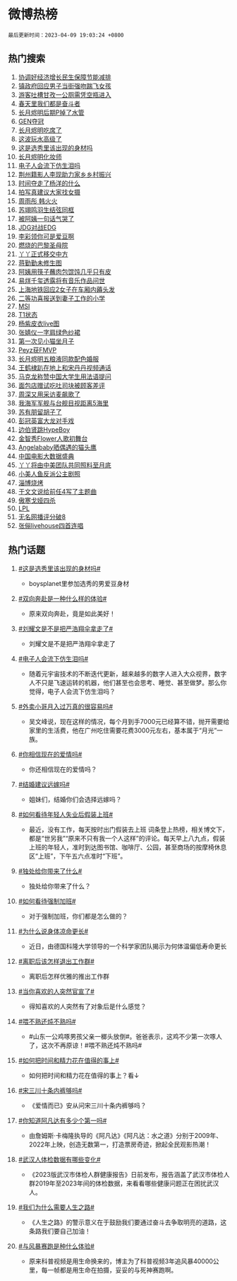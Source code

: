 # 微博热榜

`最后更新时间：2023-04-09 19:03:24 +0800`

## 热门搜索

1. [协调好经济增长民生保障节能减排](https://m.weibo.cn/search?containerid=100103type%3D1%26t%3D10%26q%3D%23%E5%8D%8F%E8%B0%83%E5%A5%BD%E7%BB%8F%E6%B5%8E%E5%A2%9E%E9%95%BF%E6%B0%91%E7%94%9F%E4%BF%9D%E9%9A%9C%E8%8A%82%E8%83%BD%E5%87%8F%E6%8E%92%23&stream_entry_id=51&isnewpage=1&extparam=seat%3D1%26cate%3D10103%26pos%3D0%26filter_type%3Drealtimehot%26stream_entry_id%3D51%26c_type%3D51%26dgr%3D0%26display_time%3D1681038203%26pre_seqid%3D1681038203336913081184&luicode=10000011&lfid=106003type%253D25%2526t%253D3%2526disable_hot%253D1%2526filter_type%253Drealtimehot)
1. [镇政府回应男子当街强吻踹飞女孩](https://m.weibo.cn/search?containerid=100103type%3D1%26t%3D10%26q%3D%23%E9%95%87%E6%94%BF%E5%BA%9C%E5%9B%9E%E5%BA%94%E7%94%B7%E5%AD%90%E5%BD%93%E8%A1%97%E5%BC%BA%E5%90%BB%E8%B8%B9%E9%A3%9E%E5%A5%B3%E5%AD%A9%23&stream_entry_id=31&isnewpage=1&extparam=seat%3D1%26stream_entry_id%3D31%26filter_type%3Drealtimehot%26lcate%3D5001%26c_type%3D31%26cate%3D5001%26pos%3D0%26q%3D%2523%25E9%2595%2587%25E6%2594%25BF%25E5%25BA%259C%25E5%259B%259E%25E5%25BA%2594%25E7%2594%25B7%25E5%25AD%2590%25E5%25BD%2593%25E8%25A1%2597%25E5%25BC%25BA%25E5%2590%25BB%25E8%25B8%25B9%25E9%25A3%259E%25E5%25A5%25B3%25E5%25AD%25A9%2523%26band_rank%3D1%26realpos%3D1%26dgr%3D0%26flag%3D1%26display_time%3D1681038203%26pre_seqid%3D1681038203336913081184&luicode=10000011&lfid=106003type%253D25%2526t%253D3%2526disable_hot%253D1%2526filter_type%253Drealtimehot)
1. [游客吐槽甘孜一公厕需凭空瓶进入](https://m.weibo.cn/search?containerid=100103type%3D1%26t%3D10%26q%3D%23%E6%B8%B8%E5%AE%A2%E5%90%90%E6%A7%BD%E7%94%98%E5%AD%9C%E4%B8%80%E5%85%AC%E5%8E%95%E9%9C%80%E5%87%AD%E7%A9%BA%E7%93%B6%E8%BF%9B%E5%85%A5%23&stream_entry_id=31&isnewpage=1&extparam=seat%3D1%26stream_entry_id%3D31%26filter_type%3Drealtimehot%26lcate%3D5001%26c_type%3D31%26cate%3D5001%26pos%3D1%26q%3D%2523%25E6%25B8%25B8%25E5%25AE%25A2%25E5%2590%2590%25E6%25A7%25BD%25E7%2594%2598%25E5%25AD%259C%25E4%25B8%2580%25E5%2585%25AC%25E5%258E%2595%25E9%259C%2580%25E5%2587%25AD%25E7%25A9%25BA%25E7%2593%25B6%25E8%25BF%259B%25E5%2585%25A5%2523%26band_rank%3D2%26realpos%3D2%26dgr%3D0%26flag%3D0%26display_time%3D1681038203%26pre_seqid%3D1681038203336913081184&luicode=10000011&lfid=106003type%253D25%2526t%253D3%2526disable_hot%253D1%2526filter_type%253Drealtimehot)
1. [春天里我们都是奋斗者](https://m.weibo.cn/search?containerid=100103type%3D1%26t%3D10%26q%3D%23%E6%98%A5%E5%A4%A9%E9%87%8C%E6%88%91%E4%BB%AC%E9%83%BD%E6%98%AF%E5%A5%8B%E6%96%97%E8%80%85%23&stream_entry_id=31&isnewpage=1&extparam=seat%3D1%26stream_entry_id%3D31%26filter_type%3Drealtimehot%26lcate%3D5001%26c_type%3D31%26cate%3D5001%26pos%3D2%26q%3D%2523%25E6%2598%25A5%25E5%25A4%25A9%25E9%2587%258C%25E6%2588%2591%25E4%25BB%25AC%25E9%2583%25BD%25E6%2598%25AF%25E5%25A5%258B%25E6%2596%2597%25E8%2580%2585%2523%26band_rank%3D3%26realpos%3D3%26dgr%3D0%26flag%3D0%26display_time%3D1681038203%26pre_seqid%3D1681038203336913081184&luicode=10000011&lfid=106003type%253D25%2526t%253D3%2526disable_hot%253D1%2526filter_type%253Drealtimehot)
1. [长月烬明后期P掉了水管](https://m.weibo.cn/search?containerid=100103type%3D1%26t%3D10%26q%3D%23%E9%95%BF%E6%9C%88%E7%83%AC%E6%98%8E%E5%90%8E%E6%9C%9FP%E6%8E%89%E4%BA%86%E6%B0%B4%E7%AE%A1%23&stream_entry_id=31&isnewpage=1&extparam=seat%3D1%26stream_entry_id%3D31%26filter_type%3Drealtimehot%26lcate%3D5001%26c_type%3D31%26cate%3D5001%26pos%3D3%26q%3D%2523%25E9%2595%25BF%25E6%259C%2588%25E7%2583%25AC%25E6%2598%258E%25E5%2590%258E%25E6%259C%259FP%25E6%258E%2589%25E4%25BA%2586%25E6%25B0%25B4%25E7%25AE%25A1%2523%26band_rank%3D4%26realpos%3D4%26dgr%3D0%26flag%3D0%26display_time%3D1681038203%26pre_seqid%3D1681038203336913081184&luicode=10000011&lfid=106003type%253D25%2526t%253D3%2526disable_hot%253D1%2526filter_type%253Drealtimehot)
1. [GEN夺冠](https://m.weibo.cn/search?containerid=100103type%3D1%26t%3D10%26q%3D%23GEN%E5%A4%BA%E5%86%A0%23&stream_entry_id=31&isnewpage=1&extparam=seat%3D1%26stream_entry_id%3D31%26filter_type%3Drealtimehot%26lcate%3D5001%26c_type%3D31%26cate%3D5001%26pos%3D4%26q%3D%2523GEN%25E5%25A4%25BA%25E5%2586%25A0%2523%26band_rank%3D5%26realpos%3D5%26dgr%3D0%26flag%3D1%26display_time%3D1681038203%26pre_seqid%3D1681038203336913081184&luicode=10000011&lfid=106003type%253D25%2526t%253D3%2526disable_hot%253D1%2526filter_type%253Drealtimehot)
1. [长月烬明吃席了](https://m.weibo.cn/search?containerid=100103type%3D1%26t%3D10%26q%3D%23%E9%95%BF%E6%9C%88%E7%83%AC%E6%98%8E%E5%90%83%E5%B8%AD%E4%BA%86%23&stream_entry_id=31&isnewpage=1&extparam=seat%3D1%26stream_entry_id%3D31%26filter_type%3Drealtimehot%26lcate%3D5001%26c_type%3D31%26cate%3D5001%26pos%3D5%26q%3D%2523%25E9%2595%25BF%25E6%259C%2588%25E7%2583%25AC%25E6%2598%258E%25E5%2590%2583%25E5%25B8%25AD%25E4%25BA%2586%2523%26band_rank%3D6%26realpos%3D6%26dgr%3D0%26flag%3D1%26display_time%3D1681038203%26pre_seqid%3D1681038203336913081184&luicode=10000011&lfid=106003type%253D25%2526t%253D3%2526disable_hot%253D1%2526filter_type%253Drealtimehot)
1. [这波玩水高级了](https://m.weibo.cn/search?containerid=100103type%3D1%26t%3D10%26q%3D%23%E8%BF%99%E6%B3%A2%E7%8E%A9%E6%B0%B4%E9%AB%98%E7%BA%A7%E4%BA%86%23&stream_entry_id=31&isnewpage=1&extparam=seat%3D1%26dgr%3D0%26stream_entry_id%3D31%26filter_type%3Drealtimehot%26lcate%3D5001%26c_type%3D31%26topic_ad%3D1%26cate%3D5001%26pos%3D6%26q%3D%2523%25E8%25BF%2599%25E6%25B3%25A2%25E7%258E%25A9%25E6%25B0%25B4%25E9%25AB%2598%25E7%25BA%25A7%25E4%25BA%2586%2523%26band_rank%3D7%26adid%3D185834%26display_time%3D1681038203%26pre_seqid%3D1681038203336913081184&luicode=10000011&lfid=106003type%253D25%2526t%253D3%2526disable_hot%253D1%2526filter_type%253Drealtimehot)
1. [这是选秀里该出现的身材吗](https://m.weibo.cn/search?containerid=100103type%3D1%26t%3D10%26q%3D%23%E8%BF%99%E6%98%AF%E9%80%89%E7%A7%80%E9%87%8C%E8%AF%A5%E5%87%BA%E7%8E%B0%E7%9A%84%E8%BA%AB%E6%9D%90%E5%90%97%23&stream_entry_id=31&isnewpage=1&extparam=seat%3D1%26stream_entry_id%3D31%26filter_type%3Drealtimehot%26lcate%3D5001%26c_type%3D31%26cate%3D5001%26pos%3D7%26q%3D%2523%25E8%25BF%2599%25E6%2598%25AF%25E9%2580%2589%25E7%25A7%2580%25E9%2587%258C%25E8%25AF%25A5%25E5%2587%25BA%25E7%258E%25B0%25E7%259A%2584%25E8%25BA%25AB%25E6%259D%2590%25E5%2590%2597%2523%26band_rank%3D7%26realpos%3D7%26dgr%3D0%26flag%3D0%26display_time%3D1681038203%26pre_seqid%3D1681038203336913081184&luicode=10000011&lfid=106003type%253D25%2526t%253D3%2526disable_hot%253D1%2526filter_type%253Drealtimehot)
1. [长月烬明化妆师](https://m.weibo.cn/search?containerid=100103type%3D1%26t%3D10%26q%3D%E9%95%BF%E6%9C%88%E7%83%AC%E6%98%8E%E5%8C%96%E5%A6%86%E5%B8%88&stream_entry_id=31&isnewpage=1&extparam=seat%3D1%26stream_entry_id%3D31%26filter_type%3Drealtimehot%26lcate%3D5001%26c_type%3D31%26cate%3D5001%26pos%3D8%26q%3D%25E9%2595%25BF%25E6%259C%2588%25E7%2583%25AC%25E6%2598%258E%25E5%258C%2596%25E5%25A6%2586%25E5%25B8%2588%26band_rank%3D8%26realpos%3D8%26dgr%3D0%26flag%3D0%26display_time%3D1681038203%26pre_seqid%3D1681038203336913081184&luicode=10000011&lfid=106003type%253D25%2526t%253D3%2526disable_hot%253D1%2526filter_type%253Drealtimehot)
1. [电子人会流下仿生泪吗](https://m.weibo.cn/search?containerid=100103type%3D1%26t%3D10%26q%3D%23%E7%94%B5%E5%AD%90%E4%BA%BA%E4%BC%9A%E6%B5%81%E4%B8%8B%E4%BB%BF%E7%94%9F%E6%B3%AA%E5%90%97%23&stream_entry_id=31&isnewpage=1&extparam=seat%3D1%26stream_entry_id%3D31%26filter_type%3Drealtimehot%26lcate%3D5001%26c_type%3D31%26cate%3D5001%26pos%3D9%26q%3D%2523%25E7%2594%25B5%25E5%25AD%2590%25E4%25BA%25BA%25E4%25BC%259A%25E6%25B5%2581%25E4%25B8%258B%25E4%25BB%25BF%25E7%2594%259F%25E6%25B3%25AA%25E5%2590%2597%2523%26band_rank%3D9%26realpos%3D9%26dgr%3D0%26flag%3D1%26display_time%3D1681038203%26pre_seqid%3D1681038203336913081184&luicode=10000011&lfid=106003type%253D25%2526t%253D3%2526disable_hot%253D1%2526filter_type%253Drealtimehot)
1. [荆州籍影人李现助力家乡乡村振兴](https://m.weibo.cn/search?containerid=100103type%3D1%26t%3D10%26q%3D%23%E8%8D%86%E5%B7%9E%E7%B1%8D%E5%BD%B1%E4%BA%BA%E6%9D%8E%E7%8E%B0%E5%8A%A9%E5%8A%9B%E5%AE%B6%E4%B9%A1%E4%B9%A1%E6%9D%91%E6%8C%AF%E5%85%B4%23&stream_entry_id=31&isnewpage=1&extparam=seat%3D1%26stream_entry_id%3D31%26filter_type%3Drealtimehot%26lcate%3D5001%26c_type%3D31%26cate%3D5001%26pos%3D10%26q%3D%2523%25E8%258D%2586%25E5%25B7%259E%25E7%25B1%258D%25E5%25BD%25B1%25E4%25BA%25BA%25E6%259D%258E%25E7%258E%25B0%25E5%258A%25A9%25E5%258A%259B%25E5%25AE%25B6%25E4%25B9%25A1%25E4%25B9%25A1%25E6%259D%2591%25E6%258C%25AF%25E5%2585%25B4%2523%26band_rank%3D10%26realpos%3D10%26dgr%3D0%26flag%3D1%26display_time%3D1681038203%26pre_seqid%3D1681038203336913081184&luicode=10000011&lfid=106003type%253D25%2526t%253D3%2526disable_hot%253D1%2526filter_type%253Drealtimehot)
1. [时间夺走了杨洋的什么](https://m.weibo.cn/search?containerid=100103type%3D1%26t%3D10%26q%3D%23%E6%97%B6%E9%97%B4%E5%A4%BA%E8%B5%B0%E4%BA%86%E6%9D%A8%E6%B4%8B%E7%9A%84%E4%BB%80%E4%B9%88%23&stream_entry_id=31&isnewpage=1&extparam=seat%3D1%26stream_entry_id%3D31%26filter_type%3Drealtimehot%26lcate%3D5001%26c_type%3D31%26cate%3D5001%26pos%3D11%26q%3D%2523%25E6%2597%25B6%25E9%2597%25B4%25E5%25A4%25BA%25E8%25B5%25B0%25E4%25BA%2586%25E6%259D%25A8%25E6%25B4%258B%25E7%259A%2584%25E4%25BB%2580%25E4%25B9%2588%2523%26band_rank%3D11%26realpos%3D11%26dgr%3D0%26flag%3D1%26display_time%3D1681038203%26pre_seqid%3D1681038203336913081184&luicode=10000011&lfid=106003type%253D25%2526t%253D3%2526disable_hot%253D1%2526filter_type%253Drealtimehot)
1. [拍写真建议大家找女摄](https://m.weibo.cn/search?containerid=100103type%3D1%26t%3D10%26q%3D%E6%8B%8D%E5%86%99%E7%9C%9F%E5%BB%BA%E8%AE%AE%E5%A4%A7%E5%AE%B6%E6%89%BE%E5%A5%B3%E6%91%84&stream_entry_id=31&isnewpage=1&extparam=seat%3D1%26stream_entry_id%3D31%26filter_type%3Drealtimehot%26lcate%3D5001%26c_type%3D31%26cate%3D5001%26pos%3D12%26q%3D%25E6%258B%258D%25E5%2586%2599%25E7%259C%259F%25E5%25BB%25BA%25E8%25AE%25AE%25E5%25A4%25A7%25E5%25AE%25B6%25E6%2589%25BE%25E5%25A5%25B3%25E6%2591%2584%26band_rank%3D12%26realpos%3D12%26dgr%3D0%26flag%3D0%26display_time%3D1681038203%26pre_seqid%3D1681038203336913081184&luicode=10000011&lfid=106003type%253D25%2526t%253D3%2526disable_hot%253D1%2526filter_type%253Drealtimehot)
1. [周雨彤 韩火火](https://m.weibo.cn/search?containerid=100103type%3D1%26t%3D10%26q%3D%E5%91%A8%E9%9B%A8%E5%BD%A4+%E9%9F%A9%E7%81%AB%E7%81%AB&stream_entry_id=31&isnewpage=1&extparam=seat%3D1%26stream_entry_id%3D31%26filter_type%3Drealtimehot%26lcate%3D5001%26c_type%3D31%26cate%3D5001%26pos%3D13%26q%3D%25E5%2591%25A8%25E9%259B%25A8%25E5%25BD%25A4%2520%25E9%259F%25A9%25E7%2581%25AB%25E7%2581%25AB%26band_rank%3D13%26realpos%3D13%26dgr%3D0%26flag%3D2%26display_time%3D1681038203%26pre_seqid%3D1681038203336913081184&luicode=10000011&lfid=106003type%253D25%2526t%253D3%2526disable_hot%253D1%2526filter_type%253Drealtimehot)
1. [苏翊鸣羽生结弦同框](https://m.weibo.cn/search?containerid=100103type%3D1%26t%3D10%26q%3D%23%E8%8B%8F%E7%BF%8A%E9%B8%A3%E7%BE%BD%E7%94%9F%E7%BB%93%E5%BC%A6%E5%90%8C%E6%A1%86%23&stream_entry_id=31&isnewpage=1&extparam=seat%3D1%26stream_entry_id%3D31%26filter_type%3Drealtimehot%26lcate%3D5001%26c_type%3D31%26cate%3D5001%26pos%3D14%26q%3D%2523%25E8%258B%258F%25E7%25BF%258A%25E9%25B8%25A3%25E7%25BE%25BD%25E7%2594%259F%25E7%25BB%2593%25E5%25BC%25A6%25E5%2590%258C%25E6%25A1%2586%2523%26band_rank%3D14%26realpos%3D14%26dgr%3D0%26flag%3D1%26display_time%3D1681038203%26pre_seqid%3D1681038203336913081184&luicode=10000011&lfid=106003type%253D25%2526t%253D3%2526disable_hot%253D1%2526filter_type%253Drealtimehot)
1. [被阿姨一句话气哭了](https://m.weibo.cn/search?containerid=100103type%3D1%26t%3D10%26q%3D%E8%A2%AB%E9%98%BF%E5%A7%A8%E4%B8%80%E5%8F%A5%E8%AF%9D%E6%B0%94%E5%93%AD%E4%BA%86&stream_entry_id=31&isnewpage=1&extparam=seat%3D1%26stream_entry_id%3D31%26filter_type%3Drealtimehot%26lcate%3D5001%26c_type%3D31%26cate%3D5001%26pos%3D15%26q%3D%25E8%25A2%25AB%25E9%2598%25BF%25E5%25A7%25A8%25E4%25B8%2580%25E5%258F%25A5%25E8%25AF%259D%25E6%25B0%2594%25E5%2593%25AD%25E4%25BA%2586%26band_rank%3D15%26realpos%3D15%26dgr%3D0%26flag%3D0%26display_time%3D1681038203%26pre_seqid%3D1681038203336913081184&luicode=10000011&lfid=106003type%253D25%2526t%253D3%2526disable_hot%253D1%2526filter_type%253Drealtimehot)
1. [JDG对战EDG](https://m.weibo.cn/search?containerid=100103type%3D1%26t%3D10%26q%3D%23JDG%E5%AF%B9%E6%88%98EDG%23&stream_entry_id=31&isnewpage=1&extparam=seat%3D1%26stream_entry_id%3D31%26filter_type%3Drealtimehot%26lcate%3D5001%26c_type%3D31%26cate%3D5001%26pos%3D16%26q%3D%2523JDG%25E5%25AF%25B9%25E6%2588%2598EDG%2523%26band_rank%3D16%26realpos%3D16%26dgr%3D0%26flag%3D1%26display_time%3D1681038203%26pre_seqid%3D1681038203336913081184&luicode=10000011&lfid=106003type%253D25%2526t%253D3%2526disable_hot%253D1%2526filter_type%253Drealtimehot)
1. [李彩领你可是爱豆啊](https://m.weibo.cn/search?containerid=100103type%3D1%26t%3D10%26q%3D%23%E6%9D%8E%E5%BD%A9%E9%A2%86%E4%BD%A0%E5%8F%AF%E6%98%AF%E7%88%B1%E8%B1%86%E5%95%8A%23&stream_entry_id=31&isnewpage=1&extparam=seat%3D1%26stream_entry_id%3D31%26filter_type%3Drealtimehot%26lcate%3D5001%26c_type%3D31%26cate%3D5001%26pos%3D17%26q%3D%2523%25E6%259D%258E%25E5%25BD%25A9%25E9%25A2%2586%25E4%25BD%25A0%25E5%258F%25AF%25E6%2598%25AF%25E7%2588%25B1%25E8%25B1%2586%25E5%2595%258A%2523%26band_rank%3D17%26realpos%3D17%26dgr%3D0%26flag%3D0%26display_time%3D1681038203%26pre_seqid%3D1681038203336913081184&luicode=10000011&lfid=106003type%253D25%2526t%253D3%2526disable_hot%253D1%2526filter_type%253Drealtimehot)
1. [燃烧的巴黎圣母院](https://m.weibo.cn/search?containerid=100103type%3D1%26t%3D10%26q%3D%E7%87%83%E7%83%A7%E7%9A%84%E5%B7%B4%E9%BB%8E%E5%9C%A3%E6%AF%8D%E9%99%A2&stream_entry_id=31&isnewpage=1&extparam=seat%3D1%26stream_entry_id%3D31%26filter_type%3Drealtimehot%26lcate%3D5001%26c_type%3D31%26cate%3D5001%26pos%3D18%26q%3D%25E7%2587%2583%25E7%2583%25A7%25E7%259A%2584%25E5%25B7%25B4%25E9%25BB%258E%25E5%259C%25A3%25E6%25AF%258D%25E9%2599%25A2%26band_rank%3D18%26realpos%3D18%26dgr%3D0%26flag%3D1%26display_time%3D1681038203%26pre_seqid%3D1681038203336913081184&luicode=10000011&lfid=106003type%253D25%2526t%253D3%2526disable_hot%253D1%2526filter_type%253Drealtimehot)
1. [丫丫正式移交中方](https://m.weibo.cn/search?containerid=100103type%3D1%26t%3D10%26q%3D%23%E4%B8%AB%E4%B8%AB%E6%AD%A3%E5%BC%8F%E7%A7%BB%E4%BA%A4%E4%B8%AD%E6%96%B9%23&stream_entry_id=31&isnewpage=1&extparam=seat%3D1%26stream_entry_id%3D31%26filter_type%3Drealtimehot%26lcate%3D5001%26c_type%3D31%26cate%3D5001%26pos%3D19%26q%3D%2523%25E4%25B8%25AB%25E4%25B8%25AB%25E6%25AD%25A3%25E5%25BC%258F%25E7%25A7%25BB%25E4%25BA%25A4%25E4%25B8%25AD%25E6%2596%25B9%2523%26band_rank%3D19%26realpos%3D19%26dgr%3D0%26flag%3D0%26display_time%3D1681038203%26pre_seqid%3D1681038203336913081184&luicode=10000011&lfid=106003type%253D25%2526t%253D3%2526disable_hot%253D1%2526filter_type%253Drealtimehot)
1. [蒋勤勤未修生图](https://m.weibo.cn/search?containerid=100103type%3D1%26t%3D10%26q%3D%23%E8%92%8B%E5%8B%A4%E5%8B%A4%E6%9C%AA%E4%BF%AE%E7%94%9F%E5%9B%BE%23&stream_entry_id=31&isnewpage=1&extparam=seat%3D1%26stream_entry_id%3D31%26filter_type%3Drealtimehot%26lcate%3D5001%26c_type%3D31%26cate%3D5001%26pos%3D20%26q%3D%2523%25E8%2592%258B%25E5%258B%25A4%25E5%258B%25A4%25E6%259C%25AA%25E4%25BF%25AE%25E7%2594%259F%25E5%259B%25BE%2523%26band_rank%3D20%26realpos%3D20%26dgr%3D0%26flag%3D0%26display_time%3D1681038203%26pre_seqid%3D1681038203336913081184&luicode=10000011&lfid=106003type%253D25%2526t%253D3%2526disable_hot%253D1%2526filter_type%253Drealtimehot)
1. [阿姨用筷子蘸肉包馄饨几乎只有皮](https://m.weibo.cn/search?containerid=100103type%3D1%26t%3D10%26q%3D%23%E9%98%BF%E5%A7%A8%E7%94%A8%E7%AD%B7%E5%AD%90%E8%98%B8%E8%82%89%E5%8C%85%E9%A6%84%E9%A5%A8%E5%87%A0%E4%B9%8E%E5%8F%AA%E6%9C%89%E7%9A%AE%23&stream_entry_id=31&isnewpage=1&extparam=seat%3D1%26stream_entry_id%3D31%26filter_type%3Drealtimehot%26lcate%3D5001%26c_type%3D31%26cate%3D5001%26pos%3D21%26q%3D%2523%25E9%2598%25BF%25E5%25A7%25A8%25E7%2594%25A8%25E7%25AD%25B7%25E5%25AD%2590%25E8%2598%25B8%25E8%2582%2589%25E5%258C%2585%25E9%25A6%2584%25E9%25A5%25A8%25E5%2587%25A0%25E4%25B9%258E%25E5%258F%25AA%25E6%259C%2589%25E7%259A%25AE%2523%26band_rank%3D21%26realpos%3D21%26dgr%3D0%26flag%3D1%26display_time%3D1681038203%26pre_seqid%3D1681038203336913081184&luicode=10000011&lfid=106003type%253D25%2526t%253D3%2526disable_hot%253D1%2526filter_type%253Drealtimehot)
1. [易烊千玺透露将有音乐作品问世](https://m.weibo.cn/search?containerid=100103type%3D1%26t%3D10%26q%3D%23%E6%98%93%E7%83%8A%E5%8D%83%E7%8E%BA%E9%80%8F%E9%9C%B2%E5%B0%86%E6%9C%89%E9%9F%B3%E4%B9%90%E4%BD%9C%E5%93%81%E9%97%AE%E4%B8%96%23&stream_entry_id=31&isnewpage=1&extparam=seat%3D1%26stream_entry_id%3D31%26filter_type%3Drealtimehot%26lcate%3D5001%26c_type%3D31%26cate%3D5001%26pos%3D22%26q%3D%2523%25E6%2598%2593%25E7%2583%258A%25E5%258D%2583%25E7%258E%25BA%25E9%2580%258F%25E9%259C%25B2%25E5%25B0%2586%25E6%259C%2589%25E9%259F%25B3%25E4%25B9%2590%25E4%25BD%259C%25E5%2593%2581%25E9%2597%25AE%25E4%25B8%2596%2523%26band_rank%3D22%26realpos%3D22%26dgr%3D0%26flag%3D1%26display_time%3D1681038203%26pre_seqid%3D1681038203336913081184&luicode=10000011&lfid=106003type%253D25%2526t%253D3%2526disable_hot%253D1%2526filter_type%253Drealtimehot)
1. [上海地铁回应2女子在车厢内薅头发](https://m.weibo.cn/search?containerid=100103type%3D1%26t%3D10%26q%3D%23%E4%B8%8A%E6%B5%B7%E5%9C%B0%E9%93%81%E5%9B%9E%E5%BA%942%E5%A5%B3%E5%AD%90%E5%9C%A8%E8%BD%A6%E5%8E%A2%E5%86%85%E8%96%85%E5%A4%B4%E5%8F%91%23&stream_entry_id=31&isnewpage=1&extparam=seat%3D1%26stream_entry_id%3D31%26filter_type%3Drealtimehot%26lcate%3D5001%26c_type%3D31%26cate%3D5001%26pos%3D23%26q%3D%2523%25E4%25B8%258A%25E6%25B5%25B7%25E5%259C%25B0%25E9%2593%2581%25E5%259B%259E%25E5%25BA%25942%25E5%25A5%25B3%25E5%25AD%2590%25E5%259C%25A8%25E8%25BD%25A6%25E5%258E%25A2%25E5%2586%2585%25E8%2596%2585%25E5%25A4%25B4%25E5%258F%2591%2523%26band_rank%3D23%26realpos%3D23%26dgr%3D0%26flag%3D1%26display_time%3D1681038203%26pre_seqid%3D1681038203336913081184&luicode=10000011&lfid=106003type%253D25%2526t%253D3%2526disable_hot%253D1%2526filter_type%253Drealtimehot)
1. [二等功喜报送到妻子工作的小学](https://m.weibo.cn/search?containerid=100103type%3D1%26t%3D10%26q%3D%23%E4%BA%8C%E7%AD%89%E5%8A%9F%E5%96%9C%E6%8A%A5%E9%80%81%E5%88%B0%E5%A6%BB%E5%AD%90%E5%B7%A5%E4%BD%9C%E7%9A%84%E5%B0%8F%E5%AD%A6%23&stream_entry_id=31&isnewpage=1&extparam=seat%3D1%26stream_entry_id%3D31%26filter_type%3Drealtimehot%26lcate%3D5001%26c_type%3D31%26cate%3D5001%26pos%3D24%26q%3D%2523%25E4%25BA%258C%25E7%25AD%2589%25E5%258A%259F%25E5%2596%259C%25E6%258A%25A5%25E9%2580%2581%25E5%2588%25B0%25E5%25A6%25BB%25E5%25AD%2590%25E5%25B7%25A5%25E4%25BD%259C%25E7%259A%2584%25E5%25B0%258F%25E5%25AD%25A6%2523%26band_rank%3D24%26realpos%3D24%26dgr%3D0%26flag%3D0%26display_time%3D1681038203%26pre_seqid%3D1681038203336913081184&luicode=10000011&lfid=106003type%253D25%2526t%253D3%2526disable_hot%253D1%2526filter_type%253Drealtimehot)
1. [MSI](https://m.weibo.cn/search?containerid=100103type%3D1%26t%3D10%26q%3DMSI&stream_entry_id=31&isnewpage=1&extparam=seat%3D1%26stream_entry_id%3D31%26filter_type%3Drealtimehot%26lcate%3D5001%26c_type%3D31%26cate%3D5001%26pos%3D25%26q%3DMSI%26band_rank%3D25%26realpos%3D25%26dgr%3D0%26flag%3D1%26display_time%3D1681038203%26pre_seqid%3D1681038203336913081184&luicode=10000011&lfid=106003type%253D25%2526t%253D3%2526disable_hot%253D1%2526filter_type%253Drealtimehot)
1. [T1状态](https://m.weibo.cn/search?containerid=100103type%3D1%26t%3D10%26q%3DT1%E7%8A%B6%E6%80%81&stream_entry_id=31&isnewpage=1&extparam=seat%3D1%26stream_entry_id%3D31%26filter_type%3Drealtimehot%26lcate%3D5001%26c_type%3D31%26cate%3D5001%26pos%3D26%26q%3DT1%25E7%258A%25B6%25E6%2580%2581%26band_rank%3D26%26realpos%3D26%26dgr%3D0%26flag%3D1%26display_time%3D1681038203%26pre_seqid%3D1681038203336913081184&luicode=10000011&lfid=106003type%253D25%2526t%253D3%2526disable_hot%253D1%2526filter_type%253Drealtimehot)
1. [杨紫皮衣live图](https://m.weibo.cn/search?containerid=100103type%3D1%26t%3D10%26q%3D%23%E6%9D%A8%E7%B4%AB%E7%9A%AE%E8%A1%A3live%E5%9B%BE%23&stream_entry_id=31&isnewpage=1&extparam=seat%3D1%26stream_entry_id%3D31%26filter_type%3Drealtimehot%26lcate%3D5001%26c_type%3D31%26cate%3D5001%26pos%3D27%26q%3D%2523%25E6%259D%25A8%25E7%25B4%25AB%25E7%259A%25AE%25E8%25A1%25A3live%25E5%259B%25BE%2523%26band_rank%3D27%26realpos%3D27%26dgr%3D0%26flag%3D1%26display_time%3D1681038203%26pre_seqid%3D1681038203336913081184&luicode=10000011&lfid=106003type%253D25%2526t%253D3%2526disable_hot%253D1%2526filter_type%253Drealtimehot)
1. [张婧仪一字肩绿色纱裙](https://m.weibo.cn/search?containerid=100103type%3D1%26t%3D10%26q%3D%23%E5%BC%A0%E5%A9%A7%E4%BB%AA%E4%B8%80%E5%AD%97%E8%82%A9%E7%BB%BF%E8%89%B2%E7%BA%B1%E8%A3%99%23&stream_entry_id=31&isnewpage=1&extparam=seat%3D1%26stream_entry_id%3D31%26filter_type%3Drealtimehot%26lcate%3D5001%26c_type%3D31%26cate%3D5001%26pos%3D28%26q%3D%2523%25E5%25BC%25A0%25E5%25A9%25A7%25E4%25BB%25AA%25E4%25B8%2580%25E5%25AD%2597%25E8%2582%25A9%25E7%25BB%25BF%25E8%2589%25B2%25E7%25BA%25B1%25E8%25A3%2599%2523%26band_rank%3D28%26realpos%3D28%26dgr%3D0%26flag%3D0%26display_time%3D1681038203%26pre_seqid%3D1681038203336913081184&luicode=10000011&lfid=106003type%253D25%2526t%253D3%2526disable_hot%253D1%2526filter_type%253Drealtimehot)
1. [第一次见小猫坐月子](https://m.weibo.cn/search?containerid=100103type%3D1%26t%3D10%26q%3D%23%E7%AC%AC%E4%B8%80%E6%AC%A1%E8%A7%81%E5%B0%8F%E7%8C%AB%E5%9D%90%E6%9C%88%E5%AD%90%23&stream_entry_id=31&isnewpage=1&extparam=seat%3D1%26stream_entry_id%3D31%26filter_type%3Drealtimehot%26lcate%3D5001%26c_type%3D31%26cate%3D5001%26pos%3D29%26q%3D%2523%25E7%25AC%25AC%25E4%25B8%2580%25E6%25AC%25A1%25E8%25A7%2581%25E5%25B0%258F%25E7%258C%25AB%25E5%259D%2590%25E6%259C%2588%25E5%25AD%2590%2523%26band_rank%3D29%26realpos%3D29%26dgr%3D0%26flag%3D0%26display_time%3D1681038203%26pre_seqid%3D1681038203336913081184&luicode=10000011&lfid=106003type%253D25%2526t%253D3%2526disable_hot%253D1%2526filter_type%253Drealtimehot)
1. [Peyz获FMVP](https://m.weibo.cn/search?containerid=100103type%3D1%26t%3D10%26q%3D%23Peyz%E8%8E%B7FMVP%23&stream_entry_id=31&isnewpage=1&extparam=seat%3D1%26stream_entry_id%3D31%26filter_type%3Drealtimehot%26lcate%3D5001%26c_type%3D31%26cate%3D5001%26pos%3D30%26q%3D%2523Peyz%25E8%258E%25B7FMVP%2523%26band_rank%3D30%26realpos%3D30%26dgr%3D0%26flag%3D1%26display_time%3D1681038203%26pre_seqid%3D1681038203336913081184&luicode=10000011&lfid=106003type%253D25%2526t%253D3%2526disable_hot%253D1%2526filter_type%253Drealtimehot)
1. [长月烬明五粮液同款配色婚服](https://m.weibo.cn/search?containerid=100103type%3D1%26t%3D10%26q%3D%23%E9%95%BF%E6%9C%88%E7%83%AC%E6%98%8E%E4%BA%94%E7%B2%AE%E6%B6%B2%E5%90%8C%E6%AC%BE%E9%85%8D%E8%89%B2%E5%A9%9A%E6%9C%8D%23&stream_entry_id=31&isnewpage=1&extparam=seat%3D1%26stream_entry_id%3D31%26filter_type%3Drealtimehot%26lcate%3D5001%26c_type%3D31%26cate%3D5001%26pos%3D31%26q%3D%2523%25E9%2595%25BF%25E6%259C%2588%25E7%2583%25AC%25E6%2598%258E%25E4%25BA%2594%25E7%25B2%25AE%25E6%25B6%25B2%25E5%2590%258C%25E6%25AC%25BE%25E9%2585%258D%25E8%2589%25B2%25E5%25A9%259A%25E6%259C%258D%2523%26band_rank%3D31%26realpos%3D31%26dgr%3D0%26flag%3D1%26display_time%3D1681038203%26pre_seqid%3D1681038203336913081184&luicode=10000011&lfid=106003type%253D25%2526t%253D3%2526disable_hot%253D1%2526filter_type%253Drealtimehot)
1. [王鹤棣趴在地上和宋丹丹视频通话](https://m.weibo.cn/search?containerid=100103type%3D1%26t%3D10%26q%3D%23%E7%8E%8B%E9%B9%A4%E6%A3%A3%E8%B6%B4%E5%9C%A8%E5%9C%B0%E4%B8%8A%E5%92%8C%E5%AE%8B%E4%B8%B9%E4%B8%B9%E8%A7%86%E9%A2%91%E9%80%9A%E8%AF%9D%23&stream_entry_id=31&isnewpage=1&extparam=seat%3D1%26stream_entry_id%3D31%26filter_type%3Drealtimehot%26lcate%3D5001%26c_type%3D31%26cate%3D5001%26pos%3D32%26q%3D%2523%25E7%258E%258B%25E9%25B9%25A4%25E6%25A3%25A3%25E8%25B6%25B4%25E5%259C%25A8%25E5%259C%25B0%25E4%25B8%258A%25E5%2592%258C%25E5%25AE%258B%25E4%25B8%25B9%25E4%25B8%25B9%25E8%25A7%2586%25E9%25A2%2591%25E9%2580%259A%25E8%25AF%259D%2523%26band_rank%3D32%26realpos%3D32%26dgr%3D0%26flag%3D1%26display_time%3D1681038203%26pre_seqid%3D1681038203336913081184&luicode=10000011&lfid=106003type%253D25%2526t%253D3%2526disable_hot%253D1%2526filter_type%253Drealtimehot)
1. [马克龙称赞中国大学生用法语提问](https://m.weibo.cn/search?containerid=100103type%3D1%26t%3D10%26q%3D%23%E9%A9%AC%E5%85%8B%E9%BE%99%E7%A7%B0%E8%B5%9E%E4%B8%AD%E5%9B%BD%E5%A4%A7%E5%AD%A6%E7%94%9F%E7%94%A8%E6%B3%95%E8%AF%AD%E6%8F%90%E9%97%AE%23&stream_entry_id=31&isnewpage=1&extparam=seat%3D1%26stream_entry_id%3D31%26filter_type%3Drealtimehot%26lcate%3D5001%26c_type%3D31%26cate%3D5001%26pos%3D33%26q%3D%2523%25E9%25A9%25AC%25E5%2585%258B%25E9%25BE%2599%25E7%25A7%25B0%25E8%25B5%259E%25E4%25B8%25AD%25E5%259B%25BD%25E5%25A4%25A7%25E5%25AD%25A6%25E7%2594%259F%25E7%2594%25A8%25E6%25B3%2595%25E8%25AF%25AD%25E6%258F%2590%25E9%2597%25AE%2523%26band_rank%3D33%26realpos%3D33%26dgr%3D0%26flag%3D0%26display_time%3D1681038203%26pre_seqid%3D1681038203336913081184&luicode=10000011&lfid=106003type%253D25%2526t%253D3%2526disable_hot%253D1%2526filter_type%253Drealtimehot)
1. [面包店赠试吃吐司块被顾客差评](https://m.weibo.cn/search?containerid=100103type%3D1%26t%3D10%26q%3D%23%E9%9D%A2%E5%8C%85%E5%BA%97%E8%B5%A0%E8%AF%95%E5%90%83%E5%90%90%E5%8F%B8%E5%9D%97%E8%A2%AB%E9%A1%BE%E5%AE%A2%E5%B7%AE%E8%AF%84%23&stream_entry_id=31&isnewpage=1&extparam=seat%3D1%26stream_entry_id%3D31%26filter_type%3Drealtimehot%26lcate%3D5001%26c_type%3D31%26cate%3D5001%26pos%3D34%26q%3D%2523%25E9%259D%25A2%25E5%258C%2585%25E5%25BA%2597%25E8%25B5%25A0%25E8%25AF%2595%25E5%2590%2583%25E5%2590%2590%25E5%258F%25B8%25E5%259D%2597%25E8%25A2%25AB%25E9%25A1%25BE%25E5%25AE%25A2%25E5%25B7%25AE%25E8%25AF%2584%2523%26band_rank%3D34%26realpos%3D34%26dgr%3D0%26flag%3D0%26display_time%3D1681038203%26pre_seqid%3D1681038203336913081184&luicode=10000011&lfid=106003type%253D25%2526t%253D3%2526disable_hot%253D1%2526filter_type%253Drealtimehot)
1. [周深又用采访麦飙歌了](https://m.weibo.cn/search?containerid=100103type%3D1%26t%3D10%26q%3D%23%E5%91%A8%E6%B7%B1%E5%8F%88%E7%94%A8%E9%87%87%E8%AE%BF%E9%BA%A6%E9%A3%99%E6%AD%8C%E4%BA%86%23&stream_entry_id=31&isnewpage=1&extparam=seat%3D1%26stream_entry_id%3D31%26filter_type%3Drealtimehot%26lcate%3D5001%26c_type%3D31%26cate%3D5001%26pos%3D35%26q%3D%2523%25E5%2591%25A8%25E6%25B7%25B1%25E5%258F%2588%25E7%2594%25A8%25E9%2587%2587%25E8%25AE%25BF%25E9%25BA%25A6%25E9%25A3%2599%25E6%25AD%258C%25E4%25BA%2586%2523%26band_rank%3D35%26realpos%3D35%26dgr%3D0%26flag%3D1%26display_time%3D1681038203%26pre_seqid%3D1681038203336913081184&luicode=10000011&lfid=106003type%253D25%2526t%253D3%2526disable_hot%253D1%2526filter_type%253Drealtimehot)
1. [我海军军舰与台舰目视距离5海里](https://m.weibo.cn/search?containerid=100103type%3D1%26t%3D10%26q%3D%23%E6%88%91%E6%B5%B7%E5%86%9B%E5%86%9B%E8%88%B0%E4%B8%8E%E5%8F%B0%E8%88%B0%E7%9B%AE%E8%A7%86%E8%B7%9D%E7%A6%BB5%E6%B5%B7%E9%87%8C%23&stream_entry_id=31&isnewpage=1&extparam=seat%3D1%26stream_entry_id%3D31%26filter_type%3Drealtimehot%26lcate%3D5001%26c_type%3D31%26cate%3D5001%26pos%3D36%26q%3D%2523%25E6%2588%2591%25E6%25B5%25B7%25E5%2586%259B%25E5%2586%259B%25E8%2588%25B0%25E4%25B8%258E%25E5%258F%25B0%25E8%2588%25B0%25E7%259B%25AE%25E8%25A7%2586%25E8%25B7%259D%25E7%25A6%25BB5%25E6%25B5%25B7%25E9%2587%258C%2523%26band_rank%3D36%26realpos%3D36%26dgr%3D0%26flag%3D0%26display_time%3D1681038203%26pre_seqid%3D1681038203336913081184&luicode=10000011&lfid=106003type%253D25%2526t%253D3%2526disable_hot%253D1%2526filter_type%253Drealtimehot)
1. [苏有朋留胡子了](https://m.weibo.cn/search?containerid=100103type%3D1%26t%3D10%26q%3D%23%E8%8B%8F%E6%9C%89%E6%9C%8B%E7%95%99%E8%83%A1%E5%AD%90%E4%BA%86%23&stream_entry_id=31&isnewpage=1&extparam=seat%3D1%26stream_entry_id%3D31%26filter_type%3Drealtimehot%26lcate%3D5001%26c_type%3D31%26cate%3D5001%26pos%3D37%26q%3D%2523%25E8%258B%258F%25E6%259C%2589%25E6%259C%258B%25E7%2595%2599%25E8%2583%25A1%25E5%25AD%2590%25E4%25BA%2586%2523%26band_rank%3D37%26realpos%3D37%26dgr%3D0%26flag%3D1%26display_time%3D1681038203%26pre_seqid%3D1681038203336913081184&luicode=10000011&lfid=106003type%253D25%2526t%253D3%2526disable_hot%253D1%2526filter_type%253Drealtimehot)
1. [彭冠英富大龙对手戏](https://m.weibo.cn/search?containerid=100103type%3D1%26t%3D10%26q%3D%23%E5%BD%AD%E5%86%A0%E8%8B%B1%E5%AF%8C%E5%A4%A7%E9%BE%99%E5%AF%B9%E6%89%8B%E6%88%8F%23&stream_entry_id=31&isnewpage=1&extparam=seat%3D1%26stream_entry_id%3D31%26filter_type%3Drealtimehot%26lcate%3D5001%26c_type%3D31%26cate%3D5001%26pos%3D38%26q%3D%2523%25E5%25BD%25AD%25E5%2586%25A0%25E8%258B%25B1%25E5%25AF%258C%25E5%25A4%25A7%25E9%25BE%2599%25E5%25AF%25B9%25E6%2589%258B%25E6%2588%258F%2523%26band_rank%3D38%26realpos%3D38%26dgr%3D0%26flag%3D1%26display_time%3D1681038203%26pre_seqid%3D1681038203336913081184&luicode=10000011&lfid=106003type%253D25%2526t%253D3%2526disable_hot%253D1%2526filter_type%253Drealtimehot)
1. [边伯贤跳HypeBoy](https://m.weibo.cn/search?containerid=100103type%3D1%26t%3D10%26q%3D%23%E8%BE%B9%E4%BC%AF%E8%B4%A4%E8%B7%B3HypeBoy%23&stream_entry_id=31&isnewpage=1&extparam=seat%3D1%26stream_entry_id%3D31%26filter_type%3Drealtimehot%26lcate%3D5001%26c_type%3D31%26cate%3D5001%26pos%3D39%26q%3D%2523%25E8%25BE%25B9%25E4%25BC%25AF%25E8%25B4%25A4%25E8%25B7%25B3HypeBoy%2523%26band_rank%3D39%26realpos%3D39%26dgr%3D0%26flag%3D1%26display_time%3D1681038203%26pre_seqid%3D1681038203336913081184&luicode=10000011&lfid=106003type%253D25%2526t%253D3%2526disable_hot%253D1%2526filter_type%253Drealtimehot)
1. [金智秀Flower人歌初舞台](https://m.weibo.cn/search?containerid=100103type%3D1%26t%3D10%26q%3D%23%E9%87%91%E6%99%BA%E7%A7%80Flower%E4%BA%BA%E6%AD%8C%E5%88%9D%E8%88%9E%E5%8F%B0%23&stream_entry_id=31&isnewpage=1&extparam=seat%3D1%26stream_entry_id%3D31%26filter_type%3Drealtimehot%26lcate%3D5001%26c_type%3D31%26cate%3D5001%26pos%3D40%26q%3D%2523%25E9%2587%2591%25E6%2599%25BA%25E7%25A7%2580Flower%25E4%25BA%25BA%25E6%25AD%258C%25E5%2588%259D%25E8%2588%259E%25E5%258F%25B0%2523%26band_rank%3D40%26realpos%3D40%26dgr%3D0%26flag%3D0%26display_time%3D1681038203%26pre_seqid%3D1681038203336913081184&luicode=10000011&lfid=106003type%253D25%2526t%253D3%2526disable_hot%253D1%2526filter_type%253Drealtimehot)
1. [Angelababy晒偶遇的猫头鹰](https://m.weibo.cn/search?containerid=100103type%3D1%26t%3D10%26q%3D%23Angelababy%E6%99%92%E5%81%B6%E9%81%87%E7%9A%84%E7%8C%AB%E5%A4%B4%E9%B9%B0%23&stream_entry_id=31&isnewpage=1&extparam=seat%3D1%26stream_entry_id%3D31%26filter_type%3Drealtimehot%26lcate%3D5001%26c_type%3D31%26cate%3D5001%26pos%3D41%26q%3D%2523Angelababy%25E6%2599%2592%25E5%2581%25B6%25E9%2581%2587%25E7%259A%2584%25E7%258C%25AB%25E5%25A4%25B4%25E9%25B9%25B0%2523%26band_rank%3D41%26realpos%3D41%26dgr%3D0%26flag%3D0%26display_time%3D1681038203%26pre_seqid%3D1681038203336913081184&luicode=10000011&lfid=106003type%253D25%2526t%253D3%2526disable_hot%253D1%2526filter_type%253Drealtimehot)
1. [中国电影大数据盛典](https://m.weibo.cn/search?containerid=100103type%3D1%26t%3D10%26q%3D%23%E4%B8%AD%E5%9B%BD%E7%94%B5%E5%BD%B1%E5%A4%A7%E6%95%B0%E6%8D%AE%E7%9B%9B%E5%85%B8%23&stream_entry_id=31&isnewpage=1&extparam=seat%3D1%26stream_entry_id%3D31%26filter_type%3Drealtimehot%26lcate%3D5001%26c_type%3D31%26cate%3D5001%26pos%3D42%26q%3D%2523%25E4%25B8%25AD%25E5%259B%25BD%25E7%2594%25B5%25E5%25BD%25B1%25E5%25A4%25A7%25E6%2595%25B0%25E6%258D%25AE%25E7%259B%259B%25E5%2585%25B8%2523%26band_rank%3D42%26realpos%3D42%26dgr%3D0%26flag%3D0%26display_time%3D1681038203%26pre_seqid%3D1681038203336913081184&luicode=10000011&lfid=106003type%253D25%2526t%253D3%2526disable_hot%253D1%2526filter_type%253Drealtimehot)
1. [丫丫将由中美团队共同照料至月底](https://m.weibo.cn/search?containerid=100103type%3D1%26t%3D10%26q%3D%23%E4%B8%AB%E4%B8%AB%E5%B0%86%E7%94%B1%E4%B8%AD%E7%BE%8E%E5%9B%A2%E9%98%9F%E5%85%B1%E5%90%8C%E7%85%A7%E6%96%99%E8%87%B3%E6%9C%88%E5%BA%95%23&stream_entry_id=31&isnewpage=1&extparam=seat%3D1%26stream_entry_id%3D31%26filter_type%3Drealtimehot%26lcate%3D5001%26c_type%3D31%26cate%3D5001%26pos%3D43%26q%3D%2523%25E4%25B8%25AB%25E4%25B8%25AB%25E5%25B0%2586%25E7%2594%25B1%25E4%25B8%25AD%25E7%25BE%258E%25E5%259B%25A2%25E9%2598%259F%25E5%2585%25B1%25E5%2590%258C%25E7%2585%25A7%25E6%2596%2599%25E8%2587%25B3%25E6%259C%2588%25E5%25BA%2595%2523%26band_rank%3D43%26realpos%3D43%26dgr%3D0%26flag%3D0%26display_time%3D1681038203%26pre_seqid%3D1681038203336913081184&luicode=10000011&lfid=106003type%253D25%2526t%253D3%2526disable_hot%253D1%2526filter_type%253Drealtimehot)
1. [小美人鱼反派公主剧照](https://m.weibo.cn/search?containerid=100103type%3D1%26t%3D10%26q%3D%E5%B0%8F%E7%BE%8E%E4%BA%BA%E9%B1%BC%E5%8F%8D%E6%B4%BE%E5%85%AC%E4%B8%BB%E5%89%A7%E7%85%A7&stream_entry_id=31&isnewpage=1&extparam=seat%3D1%26stream_entry_id%3D31%26filter_type%3Drealtimehot%26lcate%3D5001%26c_type%3D31%26cate%3D5001%26pos%3D44%26q%3D%25E5%25B0%258F%25E7%25BE%258E%25E4%25BA%25BA%25E9%25B1%25BC%25E5%258F%258D%25E6%25B4%25BE%25E5%2585%25AC%25E4%25B8%25BB%25E5%2589%25A7%25E7%2585%25A7%26band_rank%3D44%26realpos%3D44%26dgr%3D0%26flag%3D0%26display_time%3D1681038203%26pre_seqid%3D1681038203336913081184&luicode=10000011&lfid=106003type%253D25%2526t%253D3%2526disable_hot%253D1%2526filter_type%253Drealtimehot)
1. [淄博烧烤](https://m.weibo.cn/search?containerid=100103type%3D1%26t%3D10%26q%3D%E6%B7%84%E5%8D%9A%E7%83%A7%E7%83%A4&stream_entry_id=31&isnewpage=1&extparam=seat%3D1%26stream_entry_id%3D31%26filter_type%3Drealtimehot%26lcate%3D5001%26c_type%3D31%26cate%3D5001%26pos%3D45%26q%3D%25E6%25B7%2584%25E5%258D%259A%25E7%2583%25A7%25E7%2583%25A4%26band_rank%3D45%26realpos%3D45%26dgr%3D0%26flag%3D0%26display_time%3D1681038203%26pre_seqid%3D1681038203336913081184&luicode=10000011&lfid=106003type%253D25%2526t%253D3%2526disable_hot%253D1%2526filter_type%253Drealtimehot)
1. [于文文说给前任4写了主题曲](https://m.weibo.cn/search?containerid=100103type%3D1%26t%3D10%26q%3D%23%E4%BA%8E%E6%96%87%E6%96%87%E8%AF%B4%E7%BB%99%E5%89%8D%E4%BB%BB4%E5%86%99%E4%BA%86%E4%B8%BB%E9%A2%98%E6%9B%B2%23&stream_entry_id=31&isnewpage=1&extparam=seat%3D1%26stream_entry_id%3D31%26filter_type%3Drealtimehot%26lcate%3D5001%26c_type%3D31%26cate%3D5001%26pos%3D46%26q%3D%2523%25E4%25BA%258E%25E6%2596%2587%25E6%2596%2587%25E8%25AF%25B4%25E7%25BB%2599%25E5%2589%258D%25E4%25BB%25BB4%25E5%2586%2599%25E4%25BA%2586%25E4%25B8%25BB%25E9%25A2%2598%25E6%259B%25B2%2523%26band_rank%3D46%26realpos%3D46%26dgr%3D0%26flag%3D0%26display_time%3D1681038203%26pre_seqid%3D1681038203336913081184&luicode=10000011&lfid=106003type%253D25%2526t%253D3%2526disable_hot%253D1%2526filter_type%253Drealtimehot)
1. [傲寒戈娅四杀](https://m.weibo.cn/search?containerid=100103type%3D1%26t%3D10%26q%3D%23%E5%82%B2%E5%AF%92%E6%88%88%E5%A8%85%E5%9B%9B%E6%9D%80%23&stream_entry_id=31&isnewpage=1&extparam=seat%3D1%26stream_entry_id%3D31%26filter_type%3Drealtimehot%26lcate%3D5001%26c_type%3D31%26cate%3D5001%26pos%3D47%26q%3D%2523%25E5%2582%25B2%25E5%25AF%2592%25E6%2588%2588%25E5%25A8%2585%25E5%259B%259B%25E6%259D%2580%2523%26band_rank%3D47%26realpos%3D47%26dgr%3D0%26flag%3D1%26display_time%3D1681038203%26pre_seqid%3D1681038203336913081184&luicode=10000011&lfid=106003type%253D25%2526t%253D3%2526disable_hot%253D1%2526filter_type%253Drealtimehot)
1. [LPL](https://m.weibo.cn/search?containerid=100103type%3D1%26t%3D10%26q%3DLPL&stream_entry_id=31&isnewpage=1&extparam=seat%3D1%26stream_entry_id%3D31%26filter_type%3Drealtimehot%26lcate%3D5001%26c_type%3D31%26cate%3D5001%26pos%3D48%26q%3DLPL%26band_rank%3D48%26realpos%3D48%26dgr%3D0%26flag%3D1%26display_time%3D1681038203%26pre_seqid%3D1681038203336913081184&luicode=10000011&lfid=106003type%253D25%2526t%253D3%2526disable_hot%253D1%2526filter_type%253Drealtimehot)
1. [无名网播评分破8](https://m.weibo.cn/search?containerid=100103type%3D1%26t%3D10%26q%3D%23%E6%97%A0%E5%90%8D%E7%BD%91%E6%92%AD%E8%AF%84%E5%88%86%E7%A0%B48%23&stream_entry_id=31&isnewpage=1&extparam=seat%3D1%26stream_entry_id%3D31%26filter_type%3Drealtimehot%26lcate%3D5001%26c_type%3D31%26cate%3D5001%26pos%3D49%26q%3D%2523%25E6%2597%25A0%25E5%2590%258D%25E7%25BD%2591%25E6%2592%25AD%25E8%25AF%2584%25E5%2588%2586%25E7%25A0%25B48%2523%26band_rank%3D49%26realpos%3D49%26dgr%3D0%26flag%3D1%26display_time%3D1681038203%26pre_seqid%3D1681038203336913081184&luicode=10000011&lfid=106003type%253D25%2526t%253D3%2526disable_hot%253D1%2526filter_type%253Drealtimehot)
1. [张俪livehouse四首连唱](https://m.weibo.cn/search?containerid=100103type%3D1%26t%3D10%26q%3D%23%E5%BC%A0%E4%BF%AAlivehouse%E5%9B%9B%E9%A6%96%E8%BF%9E%E5%94%B1%23&stream_entry_id=31&isnewpage=1&extparam=seat%3D1%26stream_entry_id%3D31%26filter_type%3Drealtimehot%26lcate%3D5001%26c_type%3D31%26cate%3D5001%26pos%3D50%26q%3D%2523%25E5%25BC%25A0%25E4%25BF%25AAlivehouse%25E5%259B%259B%25E9%25A6%2596%25E8%25BF%259E%25E5%2594%25B1%2523%26band_rank%3D50%26realpos%3D50%26dgr%3D0%26flag%3D1%26display_time%3D1681038203%26pre_seqid%3D1681038203336913081184&luicode=10000011&lfid=106003type%253D25%2526t%253D3%2526disable_hot%253D1%2526filter_type%253Drealtimehot)

## 热门话题

1. [#这是选秀里该出现的身材吗#](https://m.weibo.cn/search?containerid=231522type%3D1%26t%3D10%26q%3D%23%E8%BF%99%E6%98%AF%E9%80%89%E7%A7%80%E9%87%8C%E8%AF%A5%E5%87%BA%E7%8E%B0%E7%9A%84%E8%BA%AB%E6%9D%90%E5%90%97%23&stream_entry_id=128&isnewpage=1&extparam=seat%3D1%26cate%3D5004%26pos%3D1-0-0%26dgr%3D0%26lcate%3D5004%26c_type%3D128%26unitid%3D1681011732784%26display_time%3D1681038204%26pre_seqid%3D1681038204211917592168&luicode=10000011&lfid=231648_-_4)
    - boysplanet里参加选秀的男爱豆身材

1. [#双向奔赴是一种什么样的体验#](https://m.weibo.cn/search?containerid=231522type%3D1%26t%3D10%26q%3D%23%E5%8F%8C%E5%90%91%E5%A5%94%E8%B5%B4%E6%98%AF%E4%B8%80%E7%A7%8D%E4%BB%80%E4%B9%88%E6%A0%B7%E7%9A%84%E4%BD%93%E9%AA%8C%23&stream_entry_id=128&isnewpage=1&extparam=seat%3D1%26cate%3D5004%26pos%3D1-0-1%26dgr%3D0%26lcate%3D5004%26c_type%3D128%26unitid%3D1681015634057%26display_time%3D1681038204%26pre_seqid%3D1681038204211917592168&luicode=10000011&lfid=231648_-_4)
    - 原来双向奔赴，竟是如此美好！

1. [#刘耀文是不是把严浩翔伞拿走了#](https://m.weibo.cn/search?containerid=231522type%3D1%26t%3D10%26q%3D%23%E5%88%98%E8%80%80%E6%96%87%E6%98%AF%E4%B8%8D%E6%98%AF%E6%8A%8A%E4%B8%A5%E6%B5%A9%E7%BF%94%E4%BC%9E%E6%8B%BF%E8%B5%B0%E4%BA%86%23&stream_entry_id=128&isnewpage=1&extparam=seat%3D1%26cate%3D5004%26pos%3D1-0-2%26dgr%3D0%26lcate%3D5004%26c_type%3D128%26unitid%3D1681013517779%26display_time%3D1681038204%26pre_seqid%3D1681038204211917592168&luicode=10000011&lfid=231648_-_4)
    - 刘耀文是不是把严浩翔伞拿走了

1. [#电子人会流下仿生泪吗#](https://m.weibo.cn/search?containerid=231522type%3D1%26t%3D10%26q%3D%23%E7%94%B5%E5%AD%90%E4%BA%BA%E4%BC%9A%E6%B5%81%E4%B8%8B%E4%BB%BF%E7%94%9F%E6%B3%AA%E5%90%97%23&stream_entry_id=128&isnewpage=1&extparam=seat%3D1%26cate%3D5004%26pos%3D1-0-3%26dgr%3D0%26lcate%3D5004%26c_type%3D128%26unitid%3D1681027906685%26display_time%3D1681038204%26pre_seqid%3D1681038204211917592168&luicode=10000011&lfid=231648_-_4)
    - 随着元宇宙技术的不断迭代更新，越来越多的数字人进入大众视界，数字人不只是飞速运转的机器，他们甚至也会思考、睡觉、甚至做梦。那么你觉得，电子人会流下仿生泪吗？

1. [#外卖小哥月入过万真的很容易吗#](https://m.weibo.cn/search?containerid=231522type%3D1%26t%3D10%26q%3D%23%E5%A4%96%E5%8D%96%E5%B0%8F%E5%93%A5%E6%9C%88%E5%85%A5%E8%BF%87%E4%B8%87%E7%9C%9F%E7%9A%84%E5%BE%88%E5%AE%B9%E6%98%93%E5%90%97%23&stream_entry_id=128&isnewpage=1&extparam=seat%3D1%26cate%3D5004%26pos%3D1-0-4%26dgr%3D0%26lcate%3D5004%26c_type%3D128%26unitid%3D1680999401831%26display_time%3D1681038204%26pre_seqid%3D1681038204211917592168&luicode=10000011&lfid=231648_-_4)
    - 吴文峰说，现在这样的情况，每个月到手7000元已经算不错，抛开需要给家里的生活费，他在广州吃住需要花费3000元左右，基本属于“月光”一族。

1. [#你相信现在的爱情吗#](https://m.weibo.cn/search?containerid=231522type%3D1%26t%3D10%26q%3D%23%E4%BD%A0%E7%9B%B8%E4%BF%A1%E7%8E%B0%E5%9C%A8%E7%9A%84%E7%88%B1%E6%83%85%E5%90%97%23&stream_entry_id=128&isnewpage=1&extparam=seat%3D1%26cate%3D5004%26pos%3D1-0-5%26dgr%3D0%26lcate%3D5004%26c_type%3D128%26unitid%3D1680909755969%26display_time%3D1681038204%26pre_seqid%3D1681038204211917592168&luicode=10000011&lfid=231648_-_4)
    - 你还相信现在的爱情吗？

1. [#结婚建议远嫁吗#](https://m.weibo.cn/search?containerid=231522type%3D1%26t%3D10%26q%3D%23%E7%BB%93%E5%A9%9A%E5%BB%BA%E8%AE%AE%E8%BF%9C%E5%AB%81%E5%90%97%23&stream_entry_id=128&isnewpage=1&extparam=seat%3D1%26cate%3D5004%26pos%3D1-0-6%26dgr%3D0%26lcate%3D5004%26c_type%3D128%26unitid%3D1680923873207%26display_time%3D1681038204%26pre_seqid%3D1681038204211917592168&luicode=10000011&lfid=231648_-_4)
    - 姐妹们，结婚你们会选择远嫁吗？

1. [#如何看待年轻人失业后假装上班#](https://m.weibo.cn/search?containerid=231522type%3D1%26t%3D10%26q%3D%23%E5%A6%82%E4%BD%95%E7%9C%8B%E5%BE%85%E5%B9%B4%E8%BD%BB%E4%BA%BA%E5%A4%B1%E4%B8%9A%E5%90%8E%E5%81%87%E8%A3%85%E4%B8%8A%E7%8F%AD%23&stream_entry_id=128&isnewpage=1&extparam=seat%3D1%26cate%3D5004%26pos%3D1-0-7%26dgr%3D0%26lcate%3D5004%26c_type%3D128%26unitid%3D1680913343656%26display_time%3D1681038204%26pre_seqid%3D1681038204211917592168&luicode=10000011&lfid=231648_-_4)
    - 最近，没有工作，每天按时出门假装去上班 词条登上热榜，相关博文下，都是“世另我”“原来不只有我一个人这样”的评论。每天早上八九点，假装上班的年轻人，准时到达图书馆、咖啡厅、公园，甚至商场的按摩椅休息区“上班”，下午五六点准时“下班”。

1. [#独处给你带来了什么#](https://m.weibo.cn/search?containerid=231522type%3D1%26t%3D10%26q%3D%23%E7%8B%AC%E5%A4%84%E7%BB%99%E4%BD%A0%E5%B8%A6%E6%9D%A5%E4%BA%86%E4%BB%80%E4%B9%88%23&stream_entry_id=128&isnewpage=1&extparam=seat%3D1%26cate%3D5004%26pos%3D1-0-8%26dgr%3D0%26lcate%3D5004%26c_type%3D128%26unitid%3D1680881020775%26display_time%3D1681038204%26pre_seqid%3D1681038204211917592168&luicode=10000011&lfid=231648_-_4)
    - 独处给你带来了什么？

1. [#如何看待强制加班#](https://m.weibo.cn/search?containerid=231522type%3D1%26t%3D10%26q%3D%23%E5%A6%82%E4%BD%95%E7%9C%8B%E5%BE%85%E5%BC%BA%E5%88%B6%E5%8A%A0%E7%8F%AD%23&stream_entry_id=128&isnewpage=1&extparam=seat%3D1%26cate%3D5004%26pos%3D1-0-9%26dgr%3D0%26lcate%3D5004%26c_type%3D128%26unitid%3D1681012613177%26display_time%3D1681038204%26pre_seqid%3D1681038204211917592168&luicode=10000011&lfid=231648_-_4)
    - 对于强制加班，你们都是怎么做的？

1. [#为什么说身体凉命更长#](https://m.weibo.cn/search?containerid=231522type%3D1%26t%3D10%26q%3D%23%E4%B8%BA%E4%BB%80%E4%B9%88%E8%AF%B4%E8%BA%AB%E4%BD%93%E5%87%89%E5%91%BD%E6%9B%B4%E9%95%BF%23&stream_entry_id=128&isnewpage=1&extparam=seat%3D1%26cate%3D5004%26pos%3D1-0-10%26dgr%3D0%26lcate%3D5004%26c_type%3D128%26unitid%3D1680867468017%26display_time%3D1681038204%26pre_seqid%3D1681038204211917592168&luicode=10000011&lfid=231648_-_4)
    - 近日，由德国科隆大学领导的一个科学家团队揭示为何体温偏低寿命更长

1. [#离职后该怎样退出工作群#](https://m.weibo.cn/search?containerid=231522type%3D1%26t%3D10%26q%3D%23%E7%A6%BB%E8%81%8C%E5%90%8E%E8%AF%A5%E6%80%8E%E6%A0%B7%E9%80%80%E5%87%BA%E5%B7%A5%E4%BD%9C%E7%BE%A4%23&stream_entry_id=128&isnewpage=1&extparam=seat%3D1%26cate%3D5004%26pos%3D1-0-11%26dgr%3D0%26lcate%3D5004%26c_type%3D128%26unitid%3D1680868650088%26display_time%3D1681038204%26pre_seqid%3D1681038204211917592168&luicode=10000011&lfid=231648_-_4)
    - 离职后怎样优雅的推出工作群

1. [#当你喜欢的人突然官宣了#](https://m.weibo.cn/search?containerid=231522type%3D1%26t%3D10%26q%3D%23%E5%BD%93%E4%BD%A0%E5%96%9C%E6%AC%A2%E7%9A%84%E4%BA%BA%E7%AA%81%E7%84%B6%E5%AE%98%E5%AE%A3%E4%BA%86%23&stream_entry_id=128&isnewpage=1&extparam=seat%3D1%26cate%3D5004%26pos%3D1-0-12%26dgr%3D0%26lcate%3D5004%26c_type%3D128%26unitid%3D1681007514245%26display_time%3D1681038204%26pre_seqid%3D1681038204211917592168&luicode=10000011&lfid=231648_-_4)
    - 得知喜欢的人突然有了对象后是什么感觉？

1. [#喂不熟还炖不熟吗#](https://m.weibo.cn/search?containerid=231522type%3D1%26t%3D10%26q%3D%23%E5%96%82%E4%B8%8D%E7%86%9F%E8%BF%98%E7%82%96%E4%B8%8D%E7%86%9F%E5%90%97%23&stream_entry_id=128&isnewpage=1&extparam=seat%3D1%26cate%3D5004%26pos%3D1-0-13%26dgr%3D0%26lcate%3D5004%26c_type%3D128%26unitid%3D1681035679666%26display_time%3D1681038204%26pre_seqid%3D1681038204211917592168&luicode=10000011&lfid=231648_-_4)
    - #山东一公鸡啄男孩父亲一榔头放倒#。爸爸表示，这鸡不少第一次啄人了，这次不再原谅！#喂不熟还炖不熟吗#

1. [#如何把时间和精力花在值得的事上#](https://m.weibo.cn/search?containerid=231522type%3D1%26t%3D10%26q%3D%23%E5%A6%82%E4%BD%95%E6%8A%8A%E6%97%B6%E9%97%B4%E5%92%8C%E7%B2%BE%E5%8A%9B%E8%8A%B1%E5%9C%A8%E5%80%BC%E5%BE%97%E7%9A%84%E4%BA%8B%E4%B8%8A%23&stream_entry_id=128&isnewpage=1&extparam=seat%3D1%26cate%3D5004%26pos%3D1-0-14%26dgr%3D0%26lcate%3D5004%26c_type%3D128%26unitid%3D1680998245793%26display_time%3D1681038204%26pre_seqid%3D1681038204211917592168&luicode=10000011&lfid=231648_-_4)
    - 如何把时间和精力花在值得的事上？看↓

1. [#宋三川十条内裤够吗#](https://m.weibo.cn/search?containerid=231522type%3D1%26t%3D10%26q%3D%23%E5%AE%8B%E4%B8%89%E5%B7%9D%E5%8D%81%E6%9D%A1%E5%86%85%E8%A3%A4%E5%A4%9F%E5%90%97%23&stream_entry_id=128&isnewpage=1&extparam=seat%3D1%26cate%3D5004%26pos%3D1-0-15%26dgr%3D0%26lcate%3D5004%26c_type%3D128%26unitid%3D1680931371881%26display_time%3D1681038204%26pre_seqid%3D1681038204211917592168&luicode=10000011&lfid=231648_-_4)
    - 《爱情而已》安从问宋三川十条内裤够吗？

1. [#你知道阿凡达有多少个第一吗#](https://m.weibo.cn/search?containerid=231522type%3D1%26t%3D10%26q%3D%23%E4%BD%A0%E7%9F%A5%E9%81%93%E9%98%BF%E5%87%A1%E8%BE%BE%E6%9C%89%E5%A4%9A%E5%B0%91%E4%B8%AA%E7%AC%AC%E4%B8%80%E5%90%97%23&stream_entry_id=128&isnewpage=1&extparam=seat%3D1%26cate%3D5004%26pos%3D1-0-16%26dgr%3D0%26lcate%3D5004%26c_type%3D128%26unitid%3D1681010224786%26display_time%3D1681038204%26pre_seqid%3D1681038204211917592168&luicode=10000011&lfid=231648_-_4)
    - 由詹姆斯·卡梅隆执导的《阿凡达》《阿凡达：水之道》分别于2009年、2022年上映，创造无数第一，打造票房奇迹，掀起全民观影热潮！

1. [#武汉人体检数据有哪些变化#](https://m.weibo.cn/search?containerid=231522type%3D1%26t%3D10%26q%3D%23%E6%AD%A6%E6%B1%89%E4%BA%BA%E4%BD%93%E6%A3%80%E6%95%B0%E6%8D%AE%E6%9C%89%E5%93%AA%E4%BA%9B%E5%8F%98%E5%8C%96%23&stream_entry_id=128&isnewpage=1&extparam=seat%3D1%26cate%3D5004%26pos%3D1-0-17%26dgr%3D0%26lcate%3D5004%26c_type%3D128%26unitid%3D1681007512057%26display_time%3D1681038204%26pre_seqid%3D1681038204211917592168&luicode=10000011&lfid=231648_-_4)
    - 《2023版武汉市体检人群健康报告》日前发布，报告涵盖了武汉市体检人群2019年至2023年间的体检数据，来看看哪些健康问题正在困扰武汉人。

1. [#我们为什么需要人生之路#](https://m.weibo.cn/search?containerid=231522type%3D1%26t%3D10%26q%3D%23%E6%88%91%E4%BB%AC%E4%B8%BA%E4%BB%80%E4%B9%88%E9%9C%80%E8%A6%81%E4%BA%BA%E7%94%9F%E4%B9%8B%E8%B7%AF%23&stream_entry_id=128&isnewpage=1&extparam=seat%3D1%26cate%3D5004%26pos%3D1-0-18%26dgr%3D0%26lcate%3D5004%26c_type%3D128%26unitid%3D1681006343040%26display_time%3D1681038204%26pre_seqid%3D1681038204211917592168&luicode=10000011&lfid=231648_-_4)
    - 《人生之路》的警示意义在于鼓励我们要通过奋斗去争取明亮的道路，这条路我们要自己加油！

1. [#与风暴赛跑是种什么体验#](https://m.weibo.cn/search?containerid=231522type%3D1%26t%3D10%26q%3D%23%E4%B8%8E%E9%A3%8E%E6%9A%B4%E8%B5%9B%E8%B7%91%E6%98%AF%E7%A7%8D%E4%BB%80%E4%B9%88%E4%BD%93%E9%AA%8C%23&stream_entry_id=128&isnewpage=1&extparam=seat%3D1%26cate%3D5004%26pos%3D1-0-19%26dgr%3D0%26lcate%3D5004%26c_type%3D128%26unitid%3D1681004797920%26display_time%3D1681038204%26pre_seqid%3D1681038204211917592168&luicode=10000011&lfid=231648_-_4)
    - 原来科普视频是用生命换来的，博主为了科普视频3年追风暴40000公里，每一帧都是用生命在拍摄，妥妥的与死神赛跑啊。

